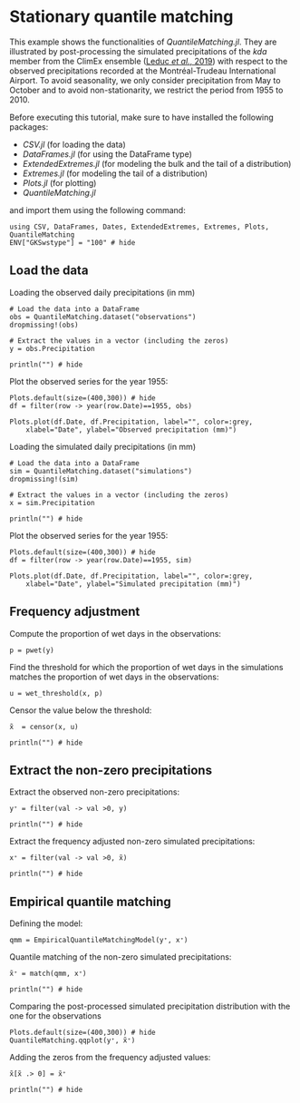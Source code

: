 
# Stationary quantile matching

This example shows the functionalities of *QuantileMatching.jl*. They are illustrated by post-processing the simulated precipitations of the *kda* member from the ClimEx ensemble ([Leduc *et al.*, 2019](https://journals.ametsoc.org/view/journals/apme/58/4/jamc-d-18-0021.1.xml)) with respect to the observed precipitations recorded at the Montréal-Trudeau International Airport. To avoid seasonality, we only consider precipitation from May to October and to avoid non-stationarity, we restrict the period from 1955 to 2010.

Before executing this tutorial, make sure to have installed the following packages:

- *CSV.jl* (for loading the data)
- *DataFrames.jl* (for using the DataFrame type)
- *ExtendedExtremes.jl* (for modeling the bulk and the tail of a distribution)
- *Extremes.jl* (for modeling the tail of a distribution)
- *Plots.jl* (for plotting)
- *QuantileMatching.jl*

and import them using the following command:
 ```@repl stationary
using CSV, DataFrames, Dates, ExtendedExtremes, Extremes, Plots, QuantileMatching
ENV["GKSwstype"] = "100" # hide
```

## Load the data

Loading the observed daily precipitations (in mm)
```@example stationary
# Load the data into a DataFrame
obs = QuantileMatching.dataset("observations")
dropmissing!(obs)

# Extract the values in a vector (including the zeros)
y = obs.Precipitation
 
println("") # hide
```

Plot the observed series for the year 1955:

```@example stationary
Plots.default(size=(400,300)) # hide
df = filter(row -> year(row.Date)==1955, obs)

Plots.plot(df.Date, df.Precipitation, label="", color=:grey, 
    xlabel="Date", ylabel="Observed precipitation (mm)")
```


Loading the simulated daily precipitations (in mm)
```@example stationary
# Load the data into a DataFrame
sim = QuantileMatching.dataset("simulations")
dropmissing!(sim)

# Extract the values in a vector (including the zeros)
x = sim.Precipitation

println("") # hide
```

Plot the observed series for the year 1955:

```@example stationary
Plots.default(size=(400,300)) # hide
df = filter(row -> year(row.Date)==1955, sim)

Plots.plot(df.Date, df.Precipitation, label="", color=:grey, 
    xlabel="Date", ylabel="Simulated precipitation (mm)")
```

## Frequency adjustment

Compute the proportion of wet days in the observations:

```@repl stationary
p = pwet(y)
```

Find the threshold for which the proportion of wet days in the simulations matches the proportion of wet days in the observations:

```@repl stationary
u = wet_threshold(x, p)
```

Censor the value below the threshold:
```@example stationary
x̃  = censor(x, u)

println("") # hide
```

## Extract the non-zero precipitations

Extract the observed non-zero precipitations:

```@example stationary
y⁺ = filter(val -> val >0, y)

println("") # hide
```

Extract the frequency adjusted non-zero simulated precipitations:

```@example stationary
x⁺ = filter(val -> val >0, x̃)

println("") # hide
```

## Empirical quantile matching

Defining the model:

```@repl stationary
qmm = EmpiricalQuantileMatchingModel(y⁺, x⁺)
```

Quantile matching of the non-zero simulated precipitations:
```@example stationary
x̃⁺ = match(qmm, x⁺)

println("") # hide
```
Comparing the post-processed simulated precipitation distribution with the one for the observations

```@example stationary
Plots.default(size=(400,300)) # hide
QuantileMatching.qqplot(y⁺, x̃⁺)
```


Adding the zeros from the frequency adjusted values:
```@example stationary
x̃[x̃ .> 0] = x̃⁺

println("") # hide
```


